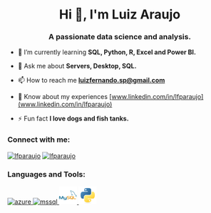 <h1 align="center">Hi 👋, I'm Luiz Araujo</h1>
<h3 align="center">A passionate data science and analysis.</h3>

- 🌱 I’m currently learning **SQL, Python, R, Excel and Power BI.**

- 💬 Ask me about **Servers, Desktop, SQL.**

- 📫 How to reach me **luizfernando.sp@gmail.com**

- 📄 Know about my experiences [www.linkedin.com/in/lfparaujo](www.linkedin.com/in/lfparaujo)

- ⚡ Fun fact **I love dogs and fish tanks.**

<h3 align="left">Connect with me:</h3>
<p align="left">
<a href="https://linkedin.com/in/lfparaujo" target="blank"><img align="center" src="https://raw.githubusercontent.com/rahuldkjain/github-profile-readme-generator/master/src/images/icons/Social/linked-in-alt.svg" alt="lfparaujo" height="30" width="40" /></a>
<a href="https://instagram.com/lfparaujo" target="blank"><img align="center" src="https://raw.githubusercontent.com/rahuldkjain/github-profile-readme-generator/master/src/images/icons/Social/instagram.svg" alt="lfparaujo" height="30" width="40" /></a>
</p>

<h3 align="left">Languages and Tools:</h3>
<p align="left"> <a href="https://azure.microsoft.com/en-in/" target="_blank" rel="noreferrer"> <img src="https://www.vectorlogo.zone/logos/microsoft_azure/microsoft_azure-icon.svg" alt="azure" width="40" height="40"/> </a> <a href="https://www.microsoft.com/en-us/sql-server" target="_blank" rel="noreferrer"> <img src="https://www.svgrepo.com/show/303229/microsoft-sql-server-logo.svg" alt="mssql" width="40" height="40"/> </a> <a href="https://www.mysql.com/" target="_blank" rel="noreferrer"> <img src="https://raw.githubusercontent.com/devicons/devicon/master/icons/mysql/mysql-original-wordmark.svg" alt="mysql" width="40" height="40"/> </a> <a href="https://www.python.org" target="_blank" rel="noreferrer"> <img src="https://raw.githubusercontent.com/devicons/devicon/master/icons/python/python-original.svg" alt="python" width="40" height="40"/> </a> </p>
<!---
<p><img align="center" src="https://github-readme-stats.vercel.app/api/top-langs?username=lfparaujo&show_icons=true&locale=en&layout=compact" alt="lfparaujo" /></p>

- 👋 Hi, I’m @lfparaujo
- 👀 I’m interested in ...
- 🌱 I’m currently learning ...
- 💞️ I’m looking to collaborate on ...
- 📫 How to reach me ...


lfparaujo/lfparaujo is a ✨ special ✨ repository because its `README.md` (this file) appears on your GitHub profile.
You can click the Preview link to take a look at your changes.
--->
